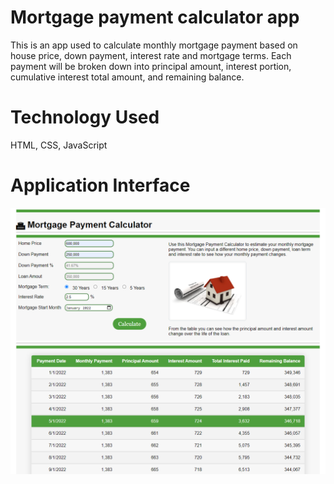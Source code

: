 ﻿# Mortgage payment calculator app

This is an app used to calculate monthly mortgage payment based on house price, down payment, interest rate and mortgage terms. Each payment will be broken down into principal amount, interest portion, cumulative interest total amount, and remaining balance.

# Technology Used

HTML, CSS, JavaScript

# Application Interface

![](mortgage_calculator.png)
